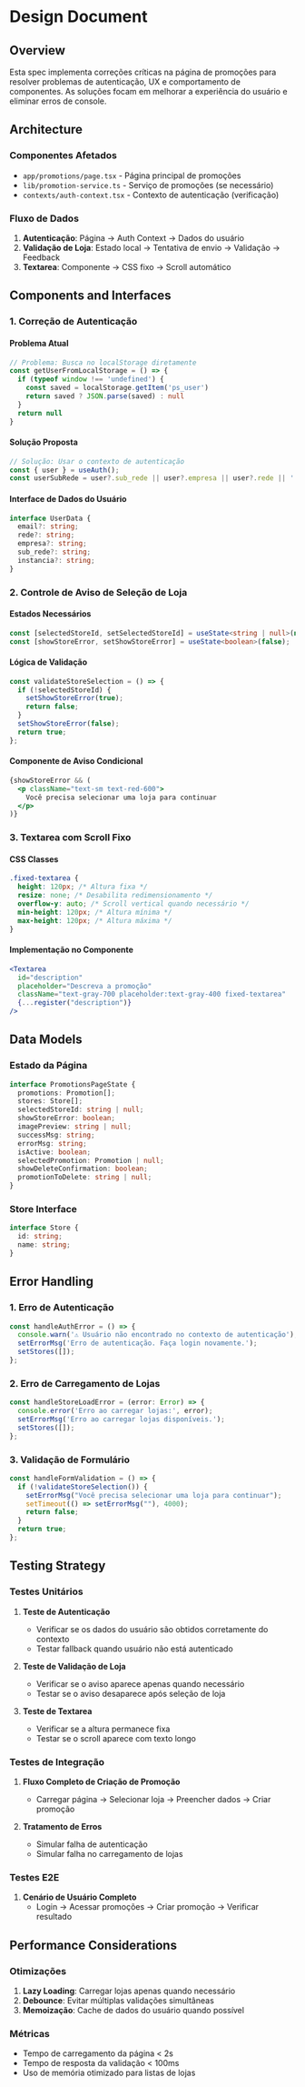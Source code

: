 # Design Document

## Overview

Esta spec implementa correções críticas na página de promoções para resolver problemas de autenticação, UX e comportamento de componentes. As soluções focam em melhorar a experiência do usuário e eliminar erros de console.

## Architecture

### Componentes Afetados
- `app/promotions/page.tsx` - Página principal de promoções
- `lib/promotion-service.ts` - Serviço de promoções (se necessário)
- `contexts/auth-context.tsx` - Contexto de autenticação (verificação)

### Fluxo de Dados
1. **Autenticação**: Página → Auth Context → Dados do usuário
2. **Validação de Loja**: Estado local → Tentativa de envio → Validação → Feedback
3. **Textarea**: Componente → CSS fixo → Scroll automático

## Components and Interfaces

### 1. Correção de Autenticação

#### Problema Atual
```typescript
// Problema: Busca no localStorage diretamente
const getUserFromLocalStorage = () => {
  if (typeof window !== 'undefined') {
    const saved = localStorage.getItem('ps_user')
    return saved ? JSON.parse(saved) : null
  }
  return null
}
```

#### Solução Proposta
```typescript
// Solução: Usar o contexto de autenticação
const { user } = useAuth();
const userSubRede = user?.sub_rede || user?.empresa || user?.rede || '';
```

#### Interface de Dados do Usuário
```typescript
interface UserData {
  email?: string;
  rede?: string;
  empresa?: string;
  sub_rede?: string;
  instancia?: string;
}
```

### 2. Controle de Aviso de Seleção de Loja

#### Estados Necessários
```typescript
const [selectedStoreId, setSelectedStoreId] = useState<string | null>(null);
const [showStoreError, setShowStoreError] = useState<boolean>(false);
```

#### Lógica de Validação
```typescript
const validateStoreSelection = () => {
  if (!selectedStoreId) {
    setShowStoreError(true);
    return false;
  }
  setShowStoreError(false);
  return true;
};
```

#### Componente de Aviso Condicional
```jsx
{showStoreError && (
  <p className="text-sm text-red-600">
    Você precisa selecionar uma loja para continuar
  </p>
)}
```

### 3. Textarea com Scroll Fixo

#### CSS Classes
```css
.fixed-textarea {
  height: 120px; /* Altura fixa */
  resize: none; /* Desabilita redimensionamento */
  overflow-y: auto; /* Scroll vertical quando necessário */
  min-height: 120px; /* Altura mínima */
  max-height: 120px; /* Altura máxima */
}
```

#### Implementação no Componente
```jsx
<Textarea 
  id="description" 
  placeholder="Descreva a promoção" 
  className="text-gray-700 placeholder:text-gray-400 fixed-textarea"
  {...register("description")} 
/>
```

## Data Models

### Estado da Página
```typescript
interface PromotionsPageState {
  promotions: Promotion[];
  stores: Store[];
  selectedStoreId: string | null;
  showStoreError: boolean;
  imagePreview: string | null;
  successMsg: string;
  errorMsg: string;
  isActive: boolean;
  selectedPromotion: Promotion | null;
  showDeleteConfirmation: boolean;
  promotionToDelete: string | null;
}
```

### Store Interface
```typescript
interface Store {
  id: string;
  name: string;
}
```

## Error Handling

### 1. Erro de Autenticação
```typescript
const handleAuthError = () => {
  console.warn('⚠️ Usuário não encontrado no contexto de autenticação');
  setErrorMsg('Erro de autenticação. Faça login novamente.');
  setStores([]);
};
```

### 2. Erro de Carregamento de Lojas
```typescript
const handleStoreLoadError = (error: Error) => {
  console.error('Erro ao carregar lojas:', error);
  setErrorMsg('Erro ao carregar lojas disponíveis.');
  setStores([]);
};
```

### 3. Validação de Formulário
```typescript
const handleFormValidation = () => {
  if (!validateStoreSelection()) {
    setErrorMsg("Você precisa selecionar uma loja para continuar");
    setTimeout(() => setErrorMsg(""), 4000);
    return false;
  }
  return true;
};
```

## Testing Strategy

### Testes Unitários
1. **Teste de Autenticação**
   - Verificar se os dados do usuário são obtidos corretamente do contexto
   - Testar fallback quando usuário não está autenticado

2. **Teste de Validação de Loja**
   - Verificar se o aviso aparece apenas quando necessário
   - Testar se o aviso desaparece após seleção de loja

3. **Teste de Textarea**
   - Verificar se a altura permanece fixa
   - Testar se o scroll aparece com texto longo

### Testes de Integração
1. **Fluxo Completo de Criação de Promoção**
   - Carregar página → Selecionar loja → Preencher dados → Criar promoção
   
2. **Tratamento de Erros**
   - Simular falha de autenticação
   - Simular falha no carregamento de lojas

### Testes E2E
1. **Cenário de Usuário Completo**
   - Login → Acessar promoções → Criar promoção → Verificar resultado

## Performance Considerations

### Otimizações
1. **Lazy Loading**: Carregar lojas apenas quando necessário
2. **Debounce**: Evitar múltiplas validações simultâneas
3. **Memoização**: Cache de dados do usuário quando possível

### Métricas
- Tempo de carregamento da página < 2s
- Tempo de resposta da validação < 100ms
- Uso de memória otimizado para listas de lojas